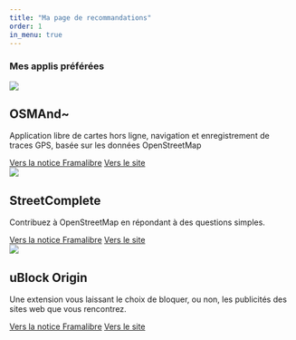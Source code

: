 ```yaml
---
title: "Ma page de recommandations"
order: 1
in_menu: true
---
```

### Mes applis préférées 

  <article class="framalibre-notice">
    <div>
      <img src="https://framalibre.org/images/logo/OSMAnd~.svg">
    </div>
    <div>
      <h2>OSMAnd~</h2>
      <p>Application libre de cartes hors ligne, navigation et enregistrement de traces GPS, basée sur les données OpenStreetMap</p>
      <div>
        <a href="https://framalibre.org/notices/osmand.html">Vers la notice Framalibre</a>
        <a href="https://osmand.net/">Vers le site</a>
      </div>
    </div>
  </article> 


  <article class="framalibre-notice">
    <div>
      <img src="https://framalibre.org/images/logo/SreetComplete.svg">
    </div>
    <div>
      <h2>StreetComplete</h2>
      <p>Contribuez à OpenStreetMap en répondant à des questions simples.</p>
      <div>
        <a href="https://framalibre.org/notices/streetcomplete.html">Vers la notice Framalibre</a>
        <a href="https://streetcomplete.app/">Vers le site</a>
      </div>
    </div>
  </article> 


  <article class="framalibre-notice">
    <div>
      <img src="https://framalibre.org/images/logo/uBlock%20Origin.png">
    </div>
    <div>
      <h2>uBlock Origin</h2>
      <p>Une extension vous laissant le choix de bloquer, ou non, les publicités des sites web que vous rencontrez.</p>
      <div>
        <a href="https://framalibre.org/notices/ublock-origin.html">Vers la notice Framalibre</a>
        <a href="https://github.com/gorhill/uBlock">Vers le site</a>
      </div>
    </div>
  </article> 